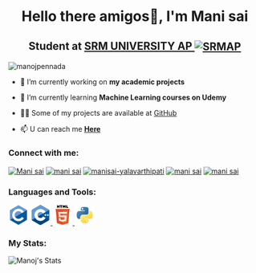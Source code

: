 <h1 align="center">Hello there amigos👋, I'm Mani sai</h1>
<h2 align="center">Student at <a href="https://srmap.edu.in/">SRM UNIVERSITY AP <img align="center"
            src="https://www.fillandfind.com/uploads/logo/SRM-University-Amaravatidetail-at-fillandfind-com-20180221150228505295886.png"
            alt="SRMAP" height="40" width="40" /></a></h2>
<p align="left"> <img
        src="https://komarev.com/ghpvc/?username=manojpennada&label=Profile%20views&color=0e75b6&style=flat"
        alt="manojpennada" /> </p>

- 🔭 I’m currently working on **my academic projects**

- 🌱 I’m currently learning **Machine Learning courses on Udemy**

- 👨‍💻 Some of my projects are available at [GitHub](https://github.com/Manisai-459)

- 📫 U can reach me **[Here](mailTo:manisaiyalavarthipati459@gmail.com)**

<h3 align="left">Connect with me:</h3>
<p align="left">
    <a href="https://github.com/Manisai-459" target="blank"><img align="center"
            src="https://raw.githubusercontent.com/rahuldkjain/github-profile-readme-generator/master/src/images/icons/Social/github.svg"
            alt="Mani sai" height="30" width="40" /></a>
    <a href="https://twitter.com/YManisai" target="blank"><img align="center"
            src="https://raw.githubusercontent.com/rahuldkjain/github-profile-readme-generator/master/src/images/icons/Social/twitter.svg"
            alt="mani sai" height="30" width="40" /></a>
    <a href="https://www.linkedin.com/in/manisai-yalavarthipati/" target="blank"><img align="center"
            src="https://raw.githubusercontent.com/rahuldkjain/github-profile-readme-generator/master/src/images/icons/Social/linked-in-alt.svg"
            alt="manisai-yalavarthipati" height="30" width="40" /></a>
    <a href="https://www.facebook.com/yelavarthipati.manisai/" target="blank"><img align="center"
            src="https://raw.githubusercontent.com/rahuldkjain/github-profile-readme-generator/master/src/images/icons/Social/facebook.svg"
            alt="mani sai" height="30" width="40" /></a>
    <a href="https://www.instagram.com/mani_459/" target="blank"><img align="center"
            src="https://raw.githubusercontent.com/rahuldkjain/github-profile-readme-generator/master/src/images/icons/Social/instagram.svg"
            alt="mani sai" height="30" width="40" /></a>
</p>

<h3 align="left">Languages and Tools:</h3>
<p align="left">
            <img
            src="https://raw.githubusercontent.com/devicons/devicon/master/icons/c/c-original.svg" alt="c" width="40"
            height="40" /> </a> <a href="https://www.w3schools.com/cpp/" target="_blank" rel="noreferrer"> <img
            src="https://raw.githubusercontent.com/devicons/devicon/master/icons/cplusplus/cplusplus-original.svg"
            alt="cplusplus" width="40" height="40" /> </a> <a href="https://www.w3schools.com/css/" target="_blank"
        rel="noreferrer">  <img
            src="https://raw.githubusercontent.com/devicons/devicon/master/icons/html5/html5-original-wordmark.svg"
            alt="html5" width="40" height="40" /> </a> <a href="https://www.python.org" target="_blank"
        rel="noreferrer"> <img
            src="https://raw.githubusercontent.com/devicons/devicon/master/icons/python/python-original.svg"
            alt="python" width="40" height="40" /> </a>
</p>
<h3 align="left">My Stats:</h3>
<p align="left">
    <img src="https://github-readme-stats.vercel.app/api?username=Manisai-459&&show_icons=true&title_color=ffffff&icon_color=bb2acf&text_color=daf7dc&bg_color=151515"
        alt="Manoj's Stats">
</p>
